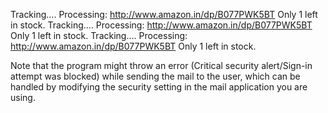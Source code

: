 Tracking....
Processing: http://www.amazon.in/dp/B077PWK5BT
Only 1 left in stock.
Tracking....
Processing: http://www.amazon.in/dp/B077PWK5BT
Only 1 left in stock.
Tracking....
Processing: http://www.amazon.in/dp/B077PWK5BT
Only 1 left in stock.

Note that the program might throw an error (Critical security alert/Sign-in attempt was blocked) while sending the mail to the user, which can be handled by modifying the security setting in the mail application you are using. 